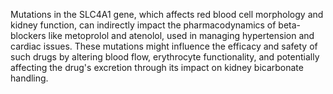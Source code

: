 Mutations in the SLC4A1 gene, which affects red blood cell morphology and kidney function, can indirectly impact the pharmacodynamics of beta-blockers like metoprolol and atenolol, used in managing hypertension and cardiac issues. These mutations might influence the efficacy and safety of such drugs by altering blood flow, erythrocyte functionality, and potentially affecting the drug's excretion through its impact on kidney bicarbonate handling.